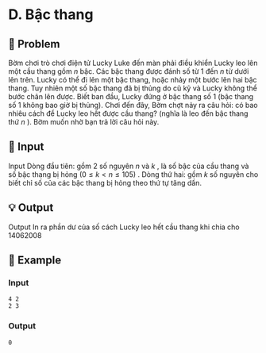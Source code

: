 # D. Bậc thang

## 📖 Problem

Bờm chơi trò chơi điện tử Lucky Luke đến màn phải điều khiển Lucky leo lên một cầu thang gồm
$n$
bậc.
Các bậc thang được đánh số từ
$1$
đến
$n$
từ dưới lên trên. Lucky có thể đi lên một bậc thang, hoặc nhảy một bước lên hai bậc thang. Tuy nhiên một số bậc thang đã bị thủng do cũ kỹ và Lucky không thể bước chân lên được. Biết ban đầu, Lucky đứng ở bậc thang số
$1$
(bậc thang số
$1$
không bao giờ bị thủng).
Chơi đến đây, Bờm chợt nảy ra câu hỏi: có bao nhiêu cách để Lucky leo hết được cầu thang? (nghĩa là leo đến bậc thang thứ
$n$
). Bờm muốn nhờ bạn trả lời câu hỏi này.


## 🧩 Input

Input
Dòng đầu tiên: gồm
$2$
số nguyên
$n$
và
$k$
, là số bậc của cầu thang và số bậc thang bị hỏng
$(0≤k<n≤105)$
.
Dòng thứ hai: gồm
$k$
số nguyên cho biết chỉ số của các bậc thang bị hỏng theo thứ tự tăng dần.


## 💡 Output

Output
In ra phần dư của số cách Lucky leo hết cầu thang khi chia cho
$14062008$


## 🧠 Example

### Input

```text
4 2
2 3
```

### Output

```text
0
```


